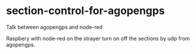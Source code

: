 # section-control-for-agopengps

Talk between agopengps and node-red

Raspbery with node-red on the strayer turn on off the sections by udp from agopengps.
